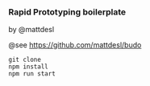 ### Rapid Prototyping boilerplate
by @mattdesl

@see https://github.com/mattdesl/budo

```
git clone 
npm install 
npm run start
```
